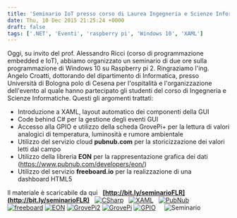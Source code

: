 ```yaml
---
title: 'Seminario IoT presso corso di Laurea Ingegneria e Scienze Informatiche, Alma Mater Polo di Cesena'
date: Thu, 10 Dec 2015 21:25:24 +0000
draft: false
tags: ['.NET', 'Eventi', 'raspberry pi', 'Windows 10', 'XAML']
---
```


Oggi, su invito del prof. Alessandro Ricci (corso di programmazione embedded e IoT), abbiamo organizzato un seminario di due ore sulla programmazione di Windows 10 su Raspberry pi 2. Ringraziamo l'ing. Angelo Croatti, dottorando del dipartimento di Informatica, presso Università di Bologna polo di Cesena per l'ospitalità e l'organizzazione dell'evento al quale hanno partecipato gli studenti del corso di Ingegneria e Scienze Informatiche. Questi gli argomenti trattati:

*   Introduzione a XAML, layout automatico dei componenti della GUI
*   Code behind C# per la gestione degli eventi GUI
*   Accesso alla GPIO e utilizzo della scheda GrovePi+ per la lettura di valori analogici di temperatura, luminosità e rumore ambientale
*   Utilizzo del servizio cloud **pubnub.com** per la storicizzazione dei valori letti dal campo
*   Utilizzo della libreria **EON** per la rappresentazione grafica dei dati   (https://www.pubnub.com/developers/eon/)
*   Utilizzo del servizio **freeboard.io** per la realizzazione di una dashboard HTML5

Il materiale è scaricabile da qui   **[http://bit.ly/seminarioFLR](http://bit.ly/seminarioFLR)**   [![CSharp](http://fablabromagna.org/blog/wp-content/uploads/2015/12/CSharp.png)](http://fablabromagna.org/blog/wp-content/uploads/2015/12/XAML.png)   [![XAML](http://fablabromagna.org/blog/wp-content/uploads/2015/12/XAML.png)](http://fablabromagna.org/blog/wp-content/uploads/2015/12/XAML.png)   [![PubNub](http://fablabromagna.org/blog/wp-content/uploads/2015/12/PubNub.png)](http://fablabromagna.org/blog/wp-content/uploads/2015/12/PubNub.png)      [![freeboard](http://fablabromagna.org/blog/wp-content/uploads/2015/12/freeboard.png)](http://fablabromagna.org/blog/wp-content/uploads/2015/12/GrovePi2.png) [![EON](http://fablabromagna.org/blog/wp-content/uploads/2015/12/EON.png)](http://fablabromagna.org/blog/wp-content/uploads/2015/12/GrovePi2.png) [![GrovePi2](http://fablabromagna.org/blog/wp-content/uploads/2015/12/GrovePi2.png)](http://fablabromagna.org/blog/wp-content/uploads/2015/12/GrovePi2.png) [![GrovePi](http://fablabromagna.org/blog/wp-content/uploads/2015/12/GrovePi.jpg)](http://fablabromagna.org/blog/wp-content/uploads/2015/12/GrovePi.jpg) [![GPIO](http://fablabromagna.org/blog/wp-content/uploads/2015/12/GPIO.png)](http://fablabromagna.org/blog/wp-content/uploads/2015/12/GPIO.png)     ![Seminario](http://fablabromagna.org/blog/wp-content/uploads/2015/12/Seminario-1024x799.png)